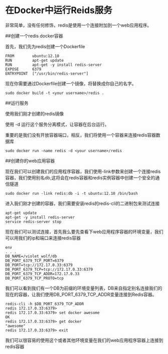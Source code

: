 在Docker中运行Reids服务
===

非常简单，没有任何修饰，redis是使用一个连接附加到一个web应用程序。

##创建一个redis docker容器

首先，我们先为redis创建一个Dockerfile

	FROM        ubuntu:12.10
	RUN         apt-get update
	RUN         apt-get -y install redis-server
	EXPOSE      6379
	ENTRYPOINT  ["/usr/bin/redis-server"]

现在你需要通过Dockerfile创建一个镜像，将<your username>替换成你自己的名字。

	sudo docker build -t <your username>/redis .
	
##运行服务

使用我们刚才创建的redis镜像

使用 -d 运行这个服务分离模式，让容器在后台运行。

重要的是我们没有开放容器端口，相反，我们将使用一个容器来连接redis容器数据库

	sudo docker run -name redis -d <your username>/redis

##创建你的web应用容器

现在我们可以创建我们的应用程序容器，我们使用-link参数来创建一个连接redis容器，我们使用别名db,这将会在redis容器和redis实例容器中创建一个安全的通信隧道

	sudo docker run -link redis:db -i -t ubuntu:12.10 /bin/bash
	
进入我们刚才创建的容器，我们需要安装redis的redis-cli的二进制包来测试连接

	apt-get update
	apt-get -y install redis-server
	service redis-server stop
	
现在我们可以测试连接，首先我么要先查看下web应用程序容器的环境变量，我们可以用我们的ip和端口来连接redis容器

	env
	. . .
	DB_NAME=/violet_wolf/db
	DB_PORT_6379_TCP_PORT=6379
	DB_PORT=tcp://172.17.0.33:6379
	DB_PORT_6379_TCP=tcp://172.17.0.33:6379
	DB_PORT_6379_TCP_ADDR=172.17.0.33
	DB_PORT_6379_TCP_PROTO=tcp
	
我们可以看到我们有一个DB为前缀的环境变量列表，DB来自指定别名连接我们的现在的容器，让我们使用DB_PORT_6379_TCP_ADDR变量连接到Redis容器。

	redis-cli -h $DB_PORT_6379_TCP_ADDR
	redis 172.17.0.33:6379>
	redis 172.17.0.33:6379> set docker awesome
	OK
	redis 172.17.0.33:6379> get docker
	"awesome"
	redis 172.17.0.33:6379> exit
	
我们可以很容易的使用这个或者其他环境变量在我们的web应用程序容器上连接到redis容器